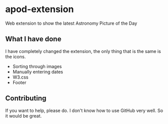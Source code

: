 # apod-extension
Web extension to show the latest Astronomy Picture of the Day

## What I have done
I have completely changed the extension, the only thing that is the same is the icons.

- Sorting through images
- Manually entering dates
- W3.css
- Footer

## Contributing
If you want to help, please do. I don't know how to use GitHub very well. So it would be great.
